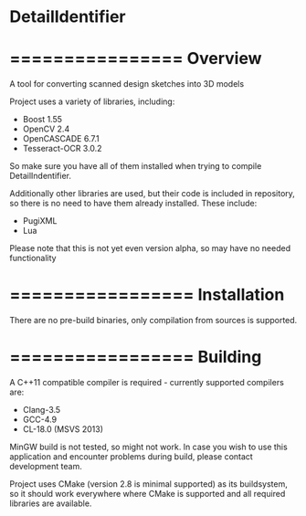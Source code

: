DetailIdentifier
================
================
**Overview**
================

A tool for converting scanned design sketches into 3D models

Project uses a variety of libraries, including:
 * Boost 1.55
 * OpenCV 2.4
 * OpenCASCADE 6.7.1
 * Tesseract-OCR 3.0.2

So make sure you have all of them installed when trying to compile DetailIndentifier.

Additionally other libraries are used, but their code is included in repository, so there is no need to have them already installed. These include:
 * PugiXML
 * Lua

Please note that this is not yet even version alpha, so may have no needed functionality

=================
**Installation**
=================

There are no pre-build binaries, only compilation from sources is supported.

=================
**Building**
=================

A C++11 compatible compiler is required - currently supported compilers are:
 * Clang-3.5
 * GCC-4.9
 * CL-18.0 (MSVS 2013)

MinGW build is not tested, so might not work.
In case you wish to use this application and encounter problems during build, please contact development team.

Project uses CMake (version 2.8 is minimal supported) as its buildsystem, so it should work everywhere where CMake is supported and all required libraries are available.
